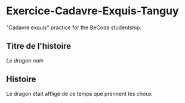 # Exercice-Cadavre-Exquis-Tanguy
"Cadavre exquis" practice for the BeCode studentship.

## Titre de l'histoire
*Le dragon nain*

## Histoire
Le dragon
était
affligé
de
ce
temps
que 
prennent
les choux
